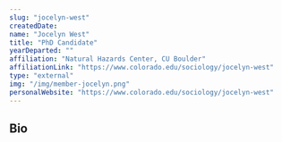```yaml
---
slug: "jocelyn-west"
createdDate:
name: "Jocelyn West"
title: "PhD Candidate"
yearDeparted: ""
affiliation: "Natural Hazards Center, CU Boulder"
affiliationLink: "https://www.colorado.edu/sociology/jocelyn-west"
type: "external"
img: "/img/member-jocelyn.png"
personalWebsite: "https://www.colorado.edu/sociology/jocelyn-west"
---
```

## Bio

